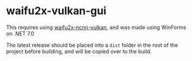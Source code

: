 # waifu2x-vulkan-gui

This requires using [waifu2x-ncnn-vulkan](https://github.com/nihui/waifu2x-ncnn-vulkan), and was made using WinForms on .NET 7.0

The latest release should be placed into a `dist` folder in the root of the project before building, and will be copied over to the build.
